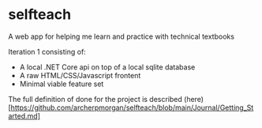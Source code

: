# selfteach

A web app for helping me learn and practice with technical textbooks

Iteration 1 consisting of:

- A local .NET Core api on top of a local sqlite database
- A raw HTML/CSS/Javascript frontent 
- Minimal viable feature set

The full definition of done for the project is described (here)[https://github.com/archerpmorgan/selfteach/blob/main/Journal/Getting_Started.md]